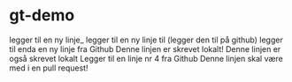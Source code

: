 # gt-demo
legger til en ny linje_
legger til en ny linje til (legger den til på github)
legger til enda en ny linje fra Github
Denne linjen er skrevet lokalt!
Denne linjen er også skrevet lokalt
Legger til en linje nr 4 fra Github
Denne linjen skal være med i en pull request!